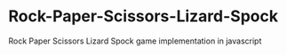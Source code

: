 # Rock-Paper-Scissors-Lizard-Spock
 Rock Paper Scissors Lizard Spock game implementation in javascript
